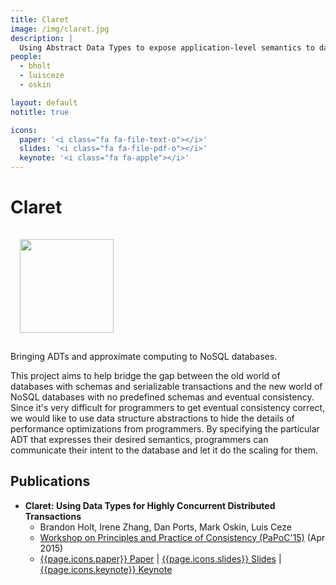 ```yaml
---
title: Claret
image: /img/claret.jpg
description: |
  Using Abstract Data Types to expose application-level semantics to datastores.
people:
  - bholt
  - luisceze
  - oskin

layout: default
notitle: true

icons:
  paper: '<i class="fa fa-file-text-o"></i>'
  slides: '<i class="fa fa-file-pdf-o"></i>'
  keynote: '<i class="fa fa-apple"></i>'
---
```


# Claret 
<img src="{{site.base}}/img/claret.jpg" class="pull-right" style="width:150px;margin:15px"/>

Bringing ADTs and approximate computing to NoSQL databases.

This project aims to help bridge the gap between the old world of databases with schemas and serializable transactions and the new world of NoSQL databases with no predefined schemas and eventual consistency. Since it's very difficult for programmers to get eventual consistency correct, we would like to use data structure abstractions to hide the details of performance optimizations from programmers. By specifying the particular ADT that expresses their desired semantics, programmers can communicate their intent to the database and let it do the scaling for them.

## Publications

- **Claret: Using Data Types for Highly Concurrent Distributed Transactions**
  - Brandon Holt, Irene Zhang, Dan Ports, Mark Oskin, Luis Ceze
  - [Workshop on Principles and Practice of Consistency (PaPoC'15)](http://papoc.di.uminho.pt) (Apr 2015)
  - [{{page.icons.paper}} Paper](http://dl.acm.org/authorize?N96590) | [{{page.icons.slides}} Slides](//homes.cs.washington.edu/~bholt/pubs/claret-papoc-slides.pdf) | [{{page.icons.keynote}} Keynote](//homes.cs.washington.edu/~bholt/files/claret-papoc.key)
